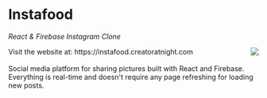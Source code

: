 # Instafood
*React &amp; Firebase Instagram Clone*

<img align="right" src="https://creatoratnight.com/github/instafood_logo.png">
Visit the website at: https://instafood.creatoratnight.com
<br/><br />
Social media platform for sharing pictures built with React and Firebase.
Everything is real-time and doesn't require any page refreshing for loading new posts.
